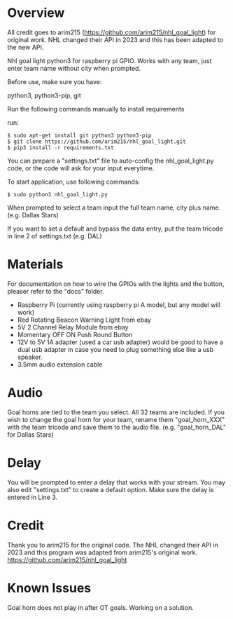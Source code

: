 # Overview
All credit goes to arim215 (https://github.com/arim215/nhl_goal_light) for original work. NHL changed their API in 2023 and this has been adapted to the new API.

Nhl goal light python3 for raspberry pi GPIO. Works with any team, just enter team name without city when prompted.

Before use, make sure you have:

python3, python3-pip, git

Run the following commands manually to install requirements

run:

```
$ sudo apt-get install git python3 python3-pip
$ git clone https://github.com/arim215/nhl_goal_light.git
$ pip3 install -r requirements.txt
```

You can prepare a "settings.txt" file to auto-config the nhl_goal_light.py code, or the code will ask for your input everytime.

To start application, use following commands:
```
$ sudo python3 nhl_goal_light.py
```
When prompted to select a team input the full team name, city plus name. (e.g. Dallas Stars)

If you want to set a default and bypass the data entry, put the team tricode in line 2 of settings.txt (e.g. DAL)

# Materials
For documentation on how to wire the GPIOs with the lights and the button, pleaser refer to the "docs" folder.

* Raspberry Pi (currently using raspberry pi A model, but any model will work)
* Red Rotating Beacon Warning Light from ebay
* 5V 2 Channel Relay Module from ebay
* Momentary OFF ON Push Round Button
* 12V to 5V 1A adapter (used a car usb adapter) would be good to have a dual usb adapter in case you need to plug something else like a usb speaker.
* 3.5mm audio extension cable

# Audio
Goal horns are tied to the team you select. All 32 teams are included. If you wish to change the goal horn for your team, rename them "goal_horn_XXX" with the team tricode and save them to the audio file. (e.g. "goal_horn_DAL" for Dallas Stars)

# Delay
You will be prompted to enter a delay that works with your stream. You may also edit "settings.txt" to create a default option. Make sure the delay is entered in Line 3.

# Credit
Thank you to arim215 for the original code. The NHL changed their API in 2023 and this program was adapted from arim215's original work. https://github.com/arim215/nhl_goal_light

# Known Issues
Goal horn does not play in after OT goals. Working on a solution.

